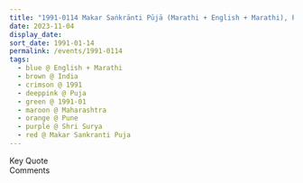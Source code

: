 ```yaml
---
title: "1991-0114 Makar Saṅkrānti Pūjā (Marathi + English + Marathi), Pune, Maharashtra, India"
date: 2023-11-04
display_date: 
sort_date: 1991-01-14
permalink: /events/1991-0114
tags:
  - blue @ English + Marathi
  - brown @ India
  - crimson @ 1991
  - deeppink @ Puja
  - green @ 1991-01
  - maroon @ Maharashtra
  - orange @ Pune
  - purple @ Shri Surya
  - red @ Makar Sankranti Puja
---
```


<wave-list>
  <list-title color="green" width="75">Key Quote</list-title>
  <list-item color="BlanchedAlmond"  width="200"></list-item>
  <list-item color="Lavender"></list-item>
  <list-item color="BlanchedAlmond"></list-item>
</wave-list>

<br>

<wave-list>
  <list-title color="green" width="75">Comments</list-title>
  <list-item color="BlanchedAlmond"  width="200"></list-item>
  <list-item color="Lavender"></list-item>
  <list-item color="BlanchedAlmond"></list-item>
</wave-list>